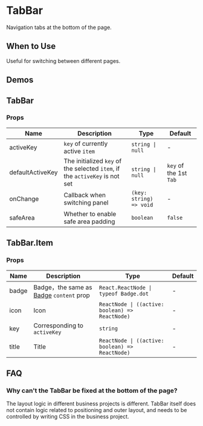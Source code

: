 # TabBar

Navigation tabs at the bottom of the page.

## When to Use

Useful for switching between different pages.

## Demos

<code src="./demos/demo1.tsx"></code>

<code src="./demos/demo2.tsx"></code>

## TabBar

### Props

| Name             | Description                                                                 | Type                    | Default                |
| ---------------- | --------------------------------------------------------------------------- | ----------------------- | ---------------------- |
| activeKey        | `key` of currently active `item`                                            | `string \| null`        | -                      |
| defaultActiveKey | The initialized `key` of the selected `item`, if the `activeKey` is not set | `string \| null`        | `key` of the 1st `Tab` |
| onChange         | Callback when switching panel                                               | `(key: string) => void` | -                      |
| safeArea         | Whether to enable safe area padding                                         | `boolean`               | `false`                |

## TabBar.Item

### Props

| Name  | Description                                        | Type                                            | Default |
| ----- | -------------------------------------------------- | ----------------------------------------------- | ------- |
| badge | Badge，the same as [Badge](./badge) `content` prop | `React.ReactNode \| typeof Badge.dot`           | -       |
| icon  | Icon                                               | `ReactNode \| ((active: boolean) => ReactNode)` | -       |
| key   | Corresponding to `activeKey`                       | `string`                                        | -       |
| title | Title                                              | `ReactNode \| ((active: boolean) => ReactNode)` | -       |

## FAQ

### Why can't the TabBar be fixed at the bottom of the page?

The layout logic in different business projects is different. TabBar itself does not contain logic related to positioning and outer layout, and needs to be controlled by writing CSS in the business project.
